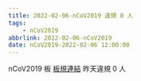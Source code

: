 ```yaml
---
title: 2022-02-06-nCoV2019 違規 0 人
tags:
    - nCoV2019
abbrlink: 2022-02-06-nCoV2019
date: nCoV2019-2022-02-06 12:00:00
---
```

nCoV2019 板 [板規連結](https://www.ptt.cc/bbs/nCoV2019/M.1584500627.A.886.html)
昨天違規 0 人
